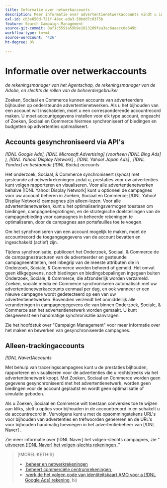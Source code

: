 ```yaml
---
title: Informatie over netwerkaccounts
description: Meer informatie over advertentienetwerkaccounts vindt u in Zoeken, Sociaal en Commerce.
exl-id: cb3e650d-721f-48ec-ada3-50bdd7c0375b
feature: Search Campaign Management
source-git-commit: 0af1c5591a59b9e1813209fea3ac6aaecc0e649b
workflow-type: tm+mt
source-wordcount: '426'
ht-degree: 0%

---
```


# Informatie over netwerkaccounts

*de rekeningsmanager van het Agentschap, de rekeningsmanager van de Adobe, en slechts de rollen van de beheerdergebruiker*

Zoeken, Sociaal en Commerce kunnen accounts van adverteerders bijhouden op ondersteunde advertentienetwerken. Als u het bijhouden van een account wilt inschakelen, moet u een corresponderende accountrecord maken. U moet accountgegevens instellen voor elk type account, ongeacht of Zoeken, Sociaal en Commerce hiermee synchroniseert of biedingen en budgetten op advertenties optimaliseert.

## Accounts gesynchroniseerd via API&#39;s

*[!DNL Google Ads], [!DNL Microsoft Advertising] (voorheen [!DNL Bing Ads] ), [!DNL Yahoo! Display Network] , [!DNL Yahoo! Japan Ads] , [!DNL Yandex] en bestaande [!DNL Baidu] accounts*

Het onderzoek, Sociaal, &amp; Commerce synchroniseert (*syncs*) met gesteunde ad netwerkrekeningen zodat u, prestaties voor uw advertenties kunt volgen rapporteren en visualiseren. Voor alle advertentienetwerken behalve [!DNL Yahoo! Display Network] kunt u optioneel de campagnes voor uw account beheren in Zoeken, Sociaal en Commerce; [!DNL Yahoo! Display Network] campagnes zijn alleen-lezen. Voor alle advertentienetwerken, kunt u het optimaliseringsvermogen toestaan om biedingen, campagnebegrotingen, en de strategische doelstellingen van de campagnebieding voor campagnes in beheerde rekeningen te optimaliseren, door de campagnes aan portefeuilles toe te voegen.

Om het synchroniseren van een account mogelijk te maken, moet de accountrecord de toegangsgegevens van de account bevatten en ingeschakeld (actief) zijn.

Tijdens synchronisatie, publiceert het Onderzoek, Sociaal, &amp; Commerce de de campagnestructuren van de adverteerder en gesteunde campagneentiteiten, met inbegrip van de meeste attributen die in Onderzoek, Sociale, &amp; Commerce worden beheerd of gemeld. Het omvat geen klikgegevens, noch biedingen en biedingsbepalingen ingegaan buiten Onderzoek, Sociale, &amp; Commerce, die afzonderlijk worden verzameld. Zoeken, sociale media en Commerce synchroniseren automatisch met uw advertentienetwerkaccounts eenmaal per dag, en ook wanneer er een nieuwe campagne wordt gedetecteerd op een van uw advertentienetwerken. Bovendien verzendt het onmiddellijk alle veranderingen in campagnegegevens die van binnen Onderzoek, Sociale, &amp; Commerce aan het advertentienetwerk worden gemaakt. U kunt desgewenst een handmatige synchronisatie aanvragen.

Zie het hoofdstuk over &quot;Campaign Management&quot; voor meer informatie over het maken en bewerken van gesynchroniseerde campagnes.

## Alleen-trackingaccounts

*[!DNL Naver]Accounts*

Met behulp van traceringscampagnes kunt u de prestaties bijhouden, rapporteren en visualiseren voor de advertenties die u rechtstreeks via het advertentienetwerk koopt. Met Zoeken, Sociaal en Commerce worden geen gegevens gesynchroniseerd met het advertentienetwerk, worden geen biedingen voor de account geplaatst en wordt geen optimalisatie of simulatie geboden.

Als u Zoeken, Sociaal en Commerce wilt toestaan conversies toe te wijzen aan kliks, stelt u opties voor bijhouden in de accountrecord in en schakelt u de accountrecord in. Vervolgens kunt u met de opsommingstekens URL&#39;s voor bijhouden van advertenties en trefwoorden genereren en de URL&#39;s voor bijhouden handmatig toevoegen in het advertentiebeheer van [!DNL Naver] .

Zie meer informatie over [!DNL Naver] het volgen-slechts campagnes, zie &quot;[&#x200B; uitvoeren  [!DNL Naver]  het volgen-slechts rekeningen &#x200B;](/help/search-social-commerce/campaign-management/naver-tracking-only-account-implement.md).&quot;

>[!MORELIKETHIS]
>
>* [&#x200B; beheer en netwerkrekeningen &#x200B;](ad-network-account-manage.md)
>* [&#x200B; beheert commerciële centrumrekeningen &#x200B;](merchant-account-manage.md)
>* [&#x200B; werk de het volgen code van identiteitskaart AMO voor a  [!DNL Google Ads]  rekening &#x200B;](update-amo-id-google.md) bij
